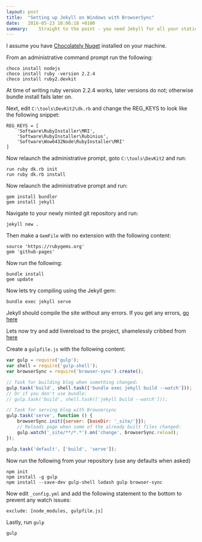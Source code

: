 ```yaml
---
layout: post
title:  "Setting up Jekyll on Windows with BrowserSync"
date:   2016-05-23 10:06:18 +0100
summary:    Straight to the point - you need Jekyll for all your static site needs. I've written a quick guide to get up and running fast.
---
```


I assume you have [Chocolately Nuget][choco] installed on your machine.

From an administrative command prompt run the following:

~~~shell
choco install nodejs
choco install ruby -version 2.2.4 
choco install ruby2.devkit
~~~

At time of writing ruby version 2.2.4 works, later versions do not; otherwise bundle install fails later on.

Next, edit `C:\tools\DevKit2\dk.rb` and change the REG_KEYS to look like the following snippet:

~~~shell
REG_KEYS = [
    'Software\RubyInstaller\MRI',
    'Software\RubyInstaller\Rubinius',
    'Software\Wow6432Node\RubyInstaller\MRI'
]
~~~

Now relaunch the administrative prompt, goto `C:\tools\DevKit2` and run:

~~~shell
run ruby dk.rb init
run ruby dk.rb install
~~~

Now relaunch the administrative prompt and run:

~~~shell
gem install bundler
gem install jekyll
~~~

Navigate to your newly minted git repository and run:

~~~shell
jekyll new .
~~~

Then make a `GemFile` with no extension with the following content:

~~~
source 'https://rubygems.org'
gem 'github-pages'
~~~

Now run the following:

~~~shell
bundle install
gem update
~~~

Now lets try compiling using the Jekyll gem:

~~~shell
bundle exec jekyll serve
~~~

Jekyll should compile the site without any errors.  If you get any errors, [go here][google]

Lets now try and add livereload to the project, shamelessly cribbed from [here][nvbn]

Create a `gulpfile.js` with the following content:

~~~js
var gulp = require('gulp');
var shell = require('gulp-shell');
var browserSync = require('browser-sync').create();

// Task for building blog when something changed:
gulp.task('build', shell.task(['bundle exec jekyll build --watch']));
// Or if you don't use bundle:
// gulp.task('build', shell.task(['jekyll build --watch']));

// Task for serving blog with Browsersync
gulp.task('serve', function () {
    browserSync.init({server: {baseDir: '_site/'}});
    // Reloads page when some of the already built files changed:
    gulp.watch('_site/**/*.*').on('change', browserSync.reload);
});

gulp.task('default', ['build', 'serve']);
~~~

Now run the following from your repository (use any defaults when asked)

~~~shell
npm init
npm install -g gulp
npm install --save-dev gulp-shell lodash gulp browser-sync
~~~

Now edit `_config.yml` and add the following statement to the bottom to prevent any watch issues:

~~~
exclude: [node_modules, gulpfile.js]
~~~

Lastly, run `gulp`

~~~
gulp
~~~

[nvbn]: https://nvbn.github.io/2015/06/19/jekyll-browsersync/
[google]:http://lmgtfy.com/
[choco]: https://chocolatey.org/
